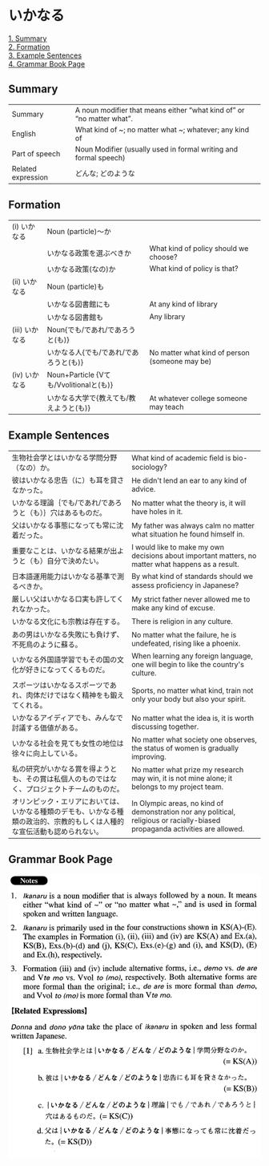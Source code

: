 # いかなる

[1. Summary](#summary)<br>
[2. Formation](#formation)<br>
[3. Example Sentences](#example-sentences)<br>
[4. Grammar Book Page](#grammar-book-page)<br>


## Summary

<table><tr>   <td>Summary</td>   <td>A noun modifier that means either “what kind of” or “no matter what”.</td></tr><tr>   <td>English</td>   <td>What kind of ~; no matter what ~; whatever; any kind of</td></tr><tr>   <td>Part of speech</td>   <td>Noun Modifier (usually used in formal writing and formal speech)</td></tr><tr>   <td>Related expression</td>   <td>どんな; どのような</td></tr></table>

## Formation

<table class="table"><tbody><tr class="tr head"><td class="td"><span class="numbers">(i)</span> <span class="concept">いかなる</span></td><td class="td"><span class="concept"></span><span>Noun (particle)～か</span></td><td class="td"></td></tr><tr class="tr"><td class="td"></td><td class="td"><span class="concept">いかなる</span><span>政策を選ぶべきか</span></td><td class="td"><span>What kind of policy should we choose?</span></td></tr><tr class="tr"><td class="td"></td><td class="td"><span class="concept">いかなる</span><span>政策(なの)か</span></td><td class="td"><span>What kind of policy is that?</span></td></tr><tr class="tr head"><td class="td"><span class="numbers">(ii)</span> <span class="concept">いかなる</span></td><td class="td"><span class="concept"></span><span>Noun (particle)も</span></td><td class="td"></td></tr><tr class="tr"><td class="td"></td><td class="td"><span class="concept">いかなる</span><span>図書館にも</span></td><td class="td"><span>At any kind of library</span></td></tr><tr class="tr"><td class="td"></td><td class="td"><span class="concept">いかなる</span><span>図書館も</span></td><td class="td"><span>Any library</span></td></tr><tr class="tr head"><td class="td"><span class="numbers">(iii)</span> <span class="concept">いかなる</span></td><td class="td"><span class="concept"></span><span>Noun{でも/であれ/であろうと(も)}</span></td><td class="td"></td></tr><tr class="tr"><td class="td"></td><td class="td"><span class="concept">いかなる</span><span>人{でも/であれ/であろうと(も)}</span></td><td class="td"><span>No matter what kind of person (someone may be)</span> </td></tr><tr class="tr head"><td class="td"><span class="numbers">(iv)</span> <span class="concept">いかなる</span></td><td class="td"><span class="concept"></span><span>Noun+Particle {Vても/Vvolitionalと(も)}</span></td><td class="td"></td></tr><tr class="tr"><td class="td"></td><td class="td"><span class="concept">いかなる</span><span>大学で{教えても/教えようと(も)}</span></td><td class="td"><span>At whatever college someone may teach</span></td></tr></tbody></table>

## Example Sentences

<table><tr>   <td>生物社会学とはいかなる学問分野（なの）か。</td>   <td>What kind of academic ﬁeld is bio-sociology?</td></tr><tr>   <td>彼はいかなる忠告（に）も耳を貸さなかった。</td>   <td>He didn't lend an ear to any kind of advice.</td></tr><tr>   <td>いかなる理論｛でも/であれ/であろうと（も）｝穴はあるものだ。</td>   <td>No matter what the theory is, it will have holes in it.</td></tr><tr>   <td>父はいかなる事態になっても常に沈着だった。</td>   <td>My father was always calm no matter what situation he found himself in.</td></tr><tr>   <td>重要なことは、いかなる結果が出ようと（も）自分で決めたい。</td>   <td>I would like to make my own decisions about important matters, no matter what happens as a result.</td></tr><tr>   <td>日本語運用能力はいかなる基準で測るべきか。</td>   <td>By what kind of standards should we assess proﬁciency in Japanese?</td></tr><tr>   <td>厳しい父はいかなる口実も許してくれなかった。</td>   <td>My strict father never allowed me to make any kind of excuse.</td></tr><tr>   <td>いかなる文化にも宗教は存在する。</td>   <td>There is religion in any culture.</td></tr><tr>   <td>あの男はいかなる失敗にも負けず、不死鳥のように蘇る。</td>   <td>No matter what the failure, he is undefeated, rising like a phoenix.</td></tr><tr>   <td>いかなる外国語学習でもその国の文化が好きになってくるものだ。</td>   <td>When learning any foreign language, one will begin to like the country's culture.</td></tr><tr>   <td>スポーツはいかなるスポーツであれ、肉体だけではなく精神をも鍛えてくれる。</td>   <td>Sports, no matter what kind, train not only your body but also your spirit.</td></tr><tr>   <td>いかなるアイディアでも、みんなで討議する価値がある。</td>   <td>No matter what the idea is, it is worth discussing together.</td></tr><tr>   <td>いかなる社会を見ても女性の地位は徐々に向上している。</td>   <td>No matter what society one observes, the status of women is gradually improving.</td></tr><tr>   <td>私の研究がいかなる賞を得ようとも、その賞は私個人のものではなく、プロジェクトチームのものだ。</td>   <td>No matter what prize my research may win, it is not mine alone; it belongs to my project team.</td></tr><tr>   <td>オリンピック・エリアにおいては、いかなる種類のデモも、いかなる種類の政治的、宗教的もしくは人種的な宣伝活動も認められない。</td>   <td>In Olympic areas, no kind of demonstration nor any political, religious or racially-biased propaganda activities are allowed.</td></tr></table>

## Grammar Book Page

![](../img/Advancedいかなる.png)


